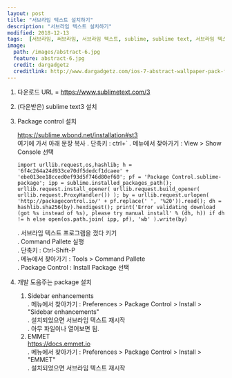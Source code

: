 ```yaml
---
layout: post
title: "서브라임 텍스트 설치하기"
description: "서브라임 텍스트 설치하기"
modified: 2018-12-13
tags:  [서브라임, 써브라임, 서브라임 텍스트, sublime, sublime text, 서브라임 텍스트 설치하기]
image:
  path: /images/abstract-6.jpg
  feature: abstract-6.jpg
  credit: dargadgetz
  creditlink: http://www.dargadgetz.com/ios-7-abstract-wallpaper-pack-for-iphone-5-and-ipod-touch-retina/
---
```

1. 다운로드 URL = https://www.sublimetext.com/3   

2. (다운받은) sublime text3 설치  

<!-- more -->
3. Package control 설치  

   https://sublime.wbond.net/installation#st3   
   여기에 가서 아래 문장 복사
   . 단축키 : ctrl+`
   . 메뉴에서 찾아가기 : View > Show Console 선택   
   ~~~
   import urllib.request,os,hashlib; h = '6f4c264a24d933ce70df5dedcf1dcaee' + 'ebe013ee18cced0ef93d5f746d80ef60'; pf = 'Package Control.sublime-package'; ipp = sublime.installed_packages_path(); urllib.request.install_opener( urllib.request.build_opener( urllib.request.ProxyHandler()) ); by = urllib.request.urlopen( 'http://packagecontrol.io/' + pf.replace(' ', '%20')).read(); dh = hashlib.sha256(by).hexdigest(); print('Error validating download (got %s instead of %s), please try manual install' % (dh, h)) if dh != h else open(os.path.join( ipp, pf), 'wb' ).write(by)
   ~~~
   . 서브라임 텍스트 프로그램을 껐다 키기     
   . Command Pallete 실행     
     . 단축키 : Ctrl-Shift-P   
     . 메뉴에서 찾아가기 : Tools > Command Pallete    
   . Package Control : Install Package 선택    
   
4. 개발 도움주는 package 설치   

   1) Sidebar enhancements   
      . 메뉴에서 찾아가기 : Preferences > Package Control > Install > "Sidebar enhancements"     
      . 설치되었으면 서브라임 텍스트 재시작     
      . 아무 파일이나 열어보면 됨.     
   2) EMMET    
      https://docs.emmet.io    
      . 메뉴에서 찾아가기 : Preferences > Package Control > Install > "EMMET"     
      . 설치되었으면 서브라임 텍스트 재시작      
      


